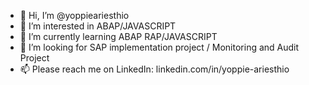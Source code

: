 - 👋 Hi, I’m @yoppieariesthio
- 👀 I’m interested in ABAP/JAVASCRIPT
- 🌱 I’m currently learning ABAP RAP/JAVASCRIPT
- 💞️ I’m looking for SAP implementation project / Monitoring and Audit Project
- 📫 Please reach me on LinkedIn: linkedin.com/in/yoppie-ariesthio

<!---
yoppieariesthio/yoppieariesthio is a ✨ special ✨ repository because its `README.md` (this file) appears on your GitHub profile.
You can click the Preview link to take a look at your changes.
--->
